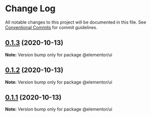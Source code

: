 # Change Log

All notable changes to this project will be documented in this file.
See [Conventional Commits](https://conventionalcommits.org) for commit guidelines.

## [0.1.3](https://github.com/elementor/elementor-editor-packages/compare/@elementor/ui@0.1.2...@elementor/ui@0.1.3) (2020-10-13)

**Note:** Version bump only for package @elementor/ui





## [0.1.2](https://github.com/elementor/elementor-editor-packages/compare/@elementor/ui@0.1.1...@elementor/ui@0.1.2) (2020-10-13)

**Note:** Version bump only for package @elementor/ui





## [0.1.1](https://github.com/elementor/elementor-editor-packages/compare/@elementor/ui@0.1.0...@elementor/ui@0.1.1) (2020-10-13)

**Note:** Version bump only for package @elementor/ui
